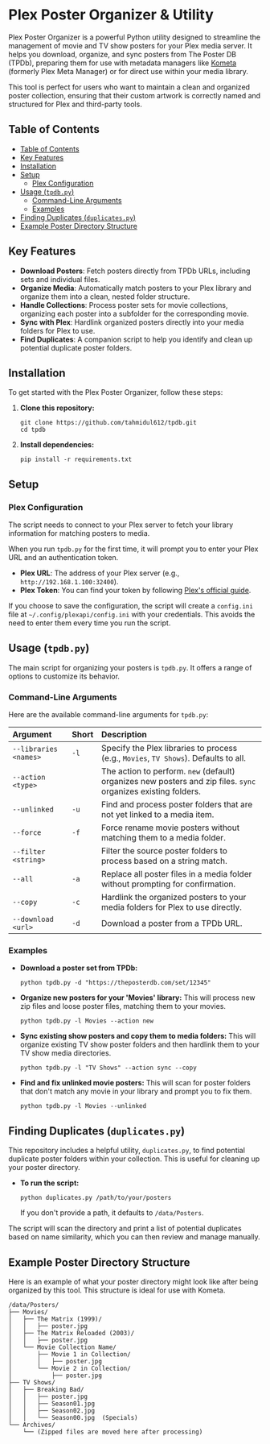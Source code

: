 # Plex Poster Organizer & Utility

Plex Poster Organizer is a powerful Python utility designed to streamline the management of movie and TV show posters for your Plex media server. It helps you download, organize, and sync posters from The Poster DB (TPDb), preparing them for use with metadata managers like [Kometa](https://kometa.wiki/) (formerly Plex Meta Manager) or for direct use within your media library.

This tool is perfect for users who want to maintain a clean and organized poster collection, ensuring that their custom artwork is correctly named and structured for Plex and third-party tools.

## Table of Contents

- [Table of Contents](#table-of-contents)
- [Key Features](#key-features)
- [Installation](#installation)
- [Setup](#setup)
  - [Plex Configuration](#plex-configuration)
- [Usage (`tpdb.py`)](#usage-tpdbpy)
  - [Command-Line Arguments](#command-line-arguments)
  - [Examples](#examples)
- [Finding Duplicates (`duplicates.py`)](#finding-duplicates-duplicatespy)
- [Example Poster Directory Structure](#example-poster-directory-structure)

## Key Features

- **Download Posters**: Fetch posters directly from TPDb URLs, including sets and individual files.
- **Organize Media**: Automatically match posters to your Plex library and organize them into a clean, nested folder structure.
- **Handle Collections**: Process poster sets for movie collections, organizing each poster into a subfolder for the corresponding movie.
- **Sync with Plex**: Hardlink organized posters directly into your media folders for Plex to use.
- **Find Duplicates**: A companion script to help you identify and clean up potential duplicate poster folders.

## Installation

To get started with the Plex Poster Organizer, follow these steps:

1. **Clone this repository:**

   ```console
   git clone https://github.com/tahmidul612/tpdb.git
   cd tpdb
   ```

1. **Install dependencies:**

   ```console
   pip install -r requirements.txt
   ```

## Setup

### Plex Configuration

The script needs to connect to your Plex server to fetch your library information for matching posters to media.

When you run `tpdb.py` for the first time, it will prompt you to enter your Plex URL and an authentication token.

- **Plex URL**: The address of your Plex server (e.g., `http://192.168.1.100:32400`).
- **Plex Token**: You can find your token by following [Plex's official guide](https://support.plex.tv/articles/204059436-finding-an-authentication-token-x-plex-token/).

If you choose to save the configuration, the script will create a `config.ini` file at `~/.config/plexapi/config.ini` with your credentials. This avoids the need to enter them every time you run the script.

## Usage (`tpdb.py`)

The main script for organizing your posters is `tpdb.py`. It offers a range of options to customize its behavior.

### Command-Line Arguments

Here are the available command-line arguments for `tpdb.py`:

| Argument | Short | Description |
| :--- | :--- | :--- |
| `--libraries <names>` | `-l` | Specify the Plex libraries to process (e.g., `Movies`, `TV Shows`). Defaults to all. |
| `--action <type>` | | The action to perform. `new` (default) organizes new posters and zip files. `sync` organizes existing folders. |
| `--unlinked` | `-u` | Find and process poster folders that are not yet linked to a media item. |
| `--force` | `-f` | Force rename movie posters without matching them to a media folder. |
| `--filter <string>` | | Filter the source poster folders to process based on a string match. |
| `--all` | `-a` | Replace all poster files in a media folder without prompting for confirmation. |
| `--copy` | `-c` | Hardlink the organized posters to your media folders for Plex to use directly. |
| `--download <url>` | `-d` | Download a poster from a TPDb URL. |

### Examples

- **Download a poster set from TPDb:**

  ```console
  python tpdb.py -d "https://theposterdb.com/set/12345"
  ```

- **Organize new posters for your 'Movies' library:**
  This will process new zip files and loose poster files, matching them to your movies.

  ```console
  python tpdb.py -l Movies --action new
  ```

- **Sync existing show posters and copy them to media folders:**
  This will organize existing TV show poster folders and then hardlink them to your TV show media directories.

  ```console
  python tpdb.py -l "TV Shows" --action sync --copy
  ```

- **Find and fix unlinked movie posters:**
  This will scan for poster folders that don't match any movie in your library and prompt you to fix them.

  ```console
  python tpdb.py -l Movies --unlinked
  ```

## Finding Duplicates (`duplicates.py`)

This repository includes a helpful utility, `duplicates.py`, to find potential duplicate poster folders within your collection. This is useful for cleaning up your poster directory.

- **To run the script:**

  ```console
  python duplicates.py /path/to/your/posters
  ```

  If you don't provide a path, it defaults to `/data/Posters`.

The script will scan the directory and print a list of potential duplicates based on name similarity, which you can then review and manage manually.

## Example Poster Directory Structure

Here is an example of what your poster directory might look like after being organized by this tool. This structure is ideal for use with Kometa.

```text
/data/Posters/
├── Movies/
│   ├── The Matrix (1999)/
│   │   ├── poster.jpg
│   ├── The Matrix Reloaded (2003)/
│   │   ├── poster.jpg
│   └── Movie Collection Name/
│       ├── Movie 1 in Collection/
│       │   ├── poster.jpg
│       └── Movie 2 in Collection/
│           ├── poster.jpg
├── TV Shows/
│   ├── Breaking Bad/
│   │   ├── poster.jpg
│   │   ├── Season01.jpg
│   │   ├── Season02.jpg
│   │   └── Season00.jpg  (Specials)
└── Archives/
    └── (Zipped files are moved here after processing)
```
